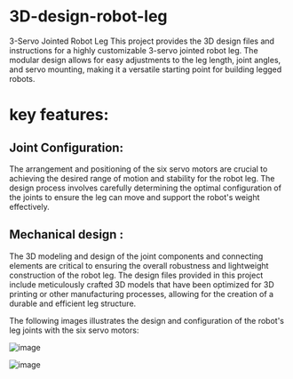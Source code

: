 # 3D-design-robot-leg
3-Servo Jointed Robot Leg
This project provides the 3D design files and instructions for a highly customizable 3-servo jointed robot leg. The modular design allows for easy adjustments to the leg length, joint angles, and servo mounting, making it a versatile starting point for building legged robots.
# key features:
## Joint Configuration:
The arrangement and positioning of the six servo motors are crucial to achieving the desired range of motion and stability for the robot leg. The design process involves carefully determining the optimal configuration of the joints to ensure the leg can move and support the robot's weight effectively.
## Mechanical design :
The 3D modeling and design of the joint components and connecting elements are critical to ensuring the overall robustness and lightweight construction of the robot leg. The design files provided in this project include meticulously crafted 3D models that have been optimized for 3D printing or other manufacturing processes, allowing for the creation of a durable and efficient leg structure.

The following images illustrates the design and configuration of the robot's leg joints with the six servo motors:

![image](https://github.com/mariposa244/3D-design-robot-leg/assets/138877407/a78442f6-359a-4727-bc46-b40d9fa7a362)


![image](https://github.com/mariposa244/3D-design-robot-leg/assets/138877407/8dda6b27-a7bf-4849-9ac1-3183764cfa08)

